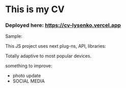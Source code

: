 # This is my CV

### Deployed here: https://cv-lysenko.vercel.app

<p>Sample:</p>

<p>This JS project uses next plug-ns, API, libraries:</p>
<ul>

</ul>

<p>Totally adaptive to most popular devices.</p>

<p>something to improve:</p>
<ul>
<li>photo update</li>
<li>SOCIAL MEDIA</li>
</ul>
